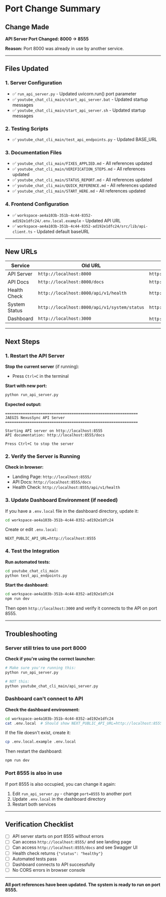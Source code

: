 # Port Change Summary

## Change Made

**API Server Port Changed: 8000 → 8555**

**Reason:** Port 8000 was already in use by another service.

---

## Files Updated

### 1. Server Configuration
- ✅ `run_api_server.py` - Updated uvicorn.run() port parameter
- ✅ `youtube_chat_cli_main/start_api_server.bat` - Updated startup messages
- ✅ `youtube_chat_cli_main/start_api_server.sh` - Updated startup messages

### 2. Testing Scripts
- ✅ `youtube_chat_cli_main/test_api_endpoints.py` - Updated BASE_URL

### 3. Documentation Files
- ✅ `youtube_chat_cli_main/FIXES_APPLIED.md` - All references updated
- ✅ `youtube_chat_cli_main/VERIFICATION_STEPS.md` - All references updated
- ✅ `youtube_chat_cli_main/STATUS_REPORT.md` - All references updated
- ✅ `youtube_chat_cli_main/QUICK_REFERENCE.md` - All references updated
- ✅ `youtube_chat_cli_main/START_HERE.md` - All references updated

### 4. Frontend Configuration
- ✅ `workspace-ae4a103b-351b-4c44-8352-ad192e1dfc24/.env.local.example` - Updated API URL
- ✅ `workspace-ae4a103b-351b-4c44-8352-ad192e1dfc24/src/lib/api-client.ts` - Updated default baseURL

---

## New URLs

| Service | Old URL | New URL |
|---------|---------|---------|
| API Server | `http://localhost:8000` | `http://localhost:8555` |
| API Docs | `http://localhost:8000/docs` | `http://localhost:8555/docs` |
| Health Check | `http://localhost:8000/api/v1/health` | `http://localhost:8555/api/v1/health` |
| System Status | `http://localhost:8000/api/v1/system/status` | `http://localhost:8555/api/v1/system/status` |
| Dashboard | `http://localhost:3000` | `http://localhost:3000` (unchanged) |

---

## Next Steps

### 1. Restart the API Server

**Stop the current server** (if running):
- Press `Ctrl+C` in the terminal

**Start with new port:**
```bash
python run_api_server.py
```

**Expected output:**
```
============================================================
JAEGIS NexusSync API Server
============================================================

Starting API server on http://localhost:8555
API documentation: http://localhost:8555/docs

Press Ctrl+C to stop the server
```

### 2. Verify the Server is Running

**Check in browser:**
- Landing Page: `http://localhost:8555/`
- API Docs: `http://localhost:8555/docs`
- Health Check: `http://localhost:8555/api/v1/health`

### 3. Update Dashboard Environment (if needed)

If you have a `.env.local` file in the dashboard directory, update it:

```bash
cd workspace-ae4a103b-351b-4c44-8352-ad192e1dfc24
```

Create or edit `.env.local`:
```env
NEXT_PUBLIC_API_URL=http://localhost:8555
```

### 4. Test the Integration

**Run automated tests:**
```bash
cd youtube_chat_cli_main
python test_api_endpoints.py
```

**Start the dashboard:**
```bash
cd workspace-ae4a103b-351b-4c44-8352-ad192e1dfc24
npm run dev
```

Then open `http://localhost:3000` and verify it connects to the API on port 8555.

---

## Troubleshooting

### Server still tries to use port 8000

**Check if you're using the correct launcher:**
```bash
# Make sure you're running this:
python run_api_server.py

# NOT this:
python youtube_chat_cli_main/api_server.py
```

### Dashboard can't connect to API

**Check the dashboard environment:**
```bash
cd workspace-ae4a103b-351b-4c44-8352-ad192e1dfc24
cat .env.local  # Should show NEXT_PUBLIC_API_URL=http://localhost:8555
```

If the file doesn't exist, create it:
```bash
cp .env.local.example .env.local
```

Then restart the dashboard:
```bash
npm run dev
```

### Port 8555 is also in use

If port 8555 is also occupied, you can change it again:

1. Edit `run_api_server.py` - change `port=8555` to another port
2. Update `.env.local` in the dashboard directory
3. Restart both services

---

## Verification Checklist

- [ ] API server starts on port 8555 without errors
- [ ] Can access `http://localhost:8555/` and see landing page
- [ ] Can access `http://localhost:8555/docs` and see Swagger UI
- [ ] Health check returns `{"status": "healthy"}`
- [ ] Automated tests pass
- [ ] Dashboard connects to API successfully
- [ ] No CORS errors in browser console

---

**All port references have been updated. The system is ready to run on port 8555.**

